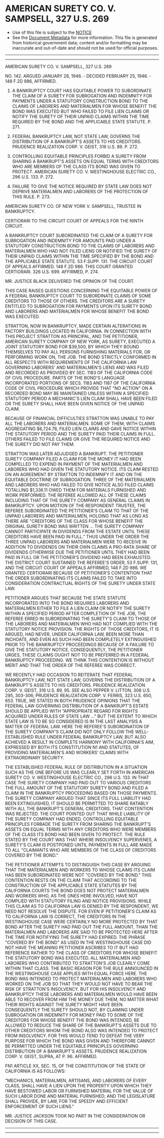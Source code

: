 ---
---

# AMERICAN SURETY CO. V. SAMPSELL, 327 U.S. 269

* Use of this file is subject to the [NOTICE](https://github.com/publicdocs/notice/blob/master/NOTICE)
* See the [Document Metadata](../../../) for more information.
  This file is generated from historical government data; content and/or formatting may be inaccurate and out-of-date and should not be used for official purposes.

----------
----------

AMERICAN SURETY CO. V. SAMPSELL, 327 U.S. 269

NO. 142.  ARGUED JANUARY 28, 1946.  - DECIDED FEBRUARY 25, 1946.  - 148 F.2D 986, AFFIRMED.

1.  A BANKRUPTCY COURT HAS EQUITABLE POWER TO SUBORDINATE THE CLAIM OF A SURETY FOR SUBROGATION AND INDEMNITY FOR PAYMENTS UNDER A STATUTORY CONSTRUCTION BOND TO THE CLAIMS OF LABORERS AND MATERIALMEN FOR WHOSE BENEFIT THE BOND WAS EXECUTED BUT WHO FAILED TO FILE LIEN CLAIMS OR NOTIFY THE SURETY OF THEIR UNPAID CLAIMS WITHIN THE TIME REQUIRED BY THE BOND AND THE APPLICABLE STATE STATUTE.  P. 271.

2.  FEDERAL BANKRUPTCY LAW, NOT STATE LAW, GOVERNS THE DISTRIBUTION OF A BANKRUPT'S ASSETS TO HIS CREDITORS.  PRUDENCE REALIZATION CORP. V. GEIST, 316 U.S. 89.  P. 272.

3.  CONTROLLING EQUITABLE PRINCIPLES FORBID A SURETY FROM SHARING A BANKRUPT'S ASSETS ON EQUAL TERMS WITH CREDITORS WHO ARE MEMBERS OF THE CLASS ITS BOND WAS GIVEN TO PROTECT.  AMERICAN SURETY CO. V. WESTINGHOUSE ELECTRIC CO., 296 U.S. 133.  P. 272.

4.  FAILURE TO GIVE THE NOTICE REQUIRED BY STATE LAW DOES NOT DEPRIVE MATERIALMEN AND LABORERS OF THE PROTECTION OF THIS RULE.  P. 273.

AMERICAN SURETY CO. OF NEW YORK V. SAMPSELL, TRUSTEE IN BANKRUPTCY.

CERTIORARI TO THE CIRCUIT COURT OF APPEALS FOR THE NINTH CIRCUIT.

A BANKRUPTCY COURT SUBORDINATED THE CLAIM OF A SURETY FOR SUBROGATION AND INDEMNITY FOR AMOUNTS PAID UNDER A STATUTORY CONSTRUCTION BOND TO THE CLAIMS OF LABORERS AND MATERIALMEN WHO HAD NOT FILED LIENS OR NOTIFIED THE SURETY OF THEIR UNPAID CLAIMS WITHIN THE TIME SPECIFIED BY THE BOND AND THE APPLICABLE STATE STATUTE.  53 F.SUPP.  131.  THE CIRCUIT COURT OF APPEALS AFFIRMED.  148 F.2D 986.  THIS COURT GRANTED CERTIORARI.  326 U.S. 699.  AFFIRMED, P. 274.

MR. JUSTICE BLACK DELIVERED THE OPINION OF THE COURT.

THIS CASE RAISES QUESTIONS CONCERNING THE EQUITABLE POWER OF A FEDERAL BANKRUPTCY COURT TO SUBORDINATE CLAIMS OF SOME CREDITORS TO THOSE OF OTHERS.  THE CREDITORS ARE A SURETY ENTITLED TO SUBROGATION FOR PAYMENTS UPON ITS SURETY BOND AND LABORERS AND MATERIALMEN FOR WHOSE BENEFIT THE BOND WAS EXECUTED.

STRATTON, NOW IN BANKRUPTCY, MADE CERTAIN ALTERATIONS IN FACTORY BUILDINGS LOCATED IN CALIFORNIA.  IN CONNECTION WITH THIS PROJECT STRATTON AS PRINCIPAL, AND THE PETITIONER, AMERICAN SURETY COMPANY OF NEW YORK, AS SURETY, EXECUTED A JOINT STATUTORY BOND FOR $39,500, BY WHICH THEY BOUND THEMSELVES TO PAY ALL PERSONS FURNISHING MATERIALS FOR, OR PERFORMING WORK ON, THE JOB.  THE BOND STRICTLY CONFORMED IN ALL RESPECTS WITH REQUIREMENTS OF THE CALIFORNIA LAW GOVERNING LABORERS' AND MATERIALMEN'S LIENS AND WAS FILED AND RECORDED AS PROVIDED BY SEC. 1183 OF THE CALIFORNIA CODE OF CIVIL PROCEDURE.  PARTS OF THE BOND'S LANGUAGE INCORPORATED PORTIONS OF SECS. 1183 AND 1187 OF THE CALIFORNIA CODE OF CIVIL PROCEDURE WHICH PROVIDE THAT "NO ACTION" ON A RECORDED BOND MAY BE MAINTAINED UNLESS WITHIN A SPECIFIED STATUTORY PERIOD A MECHANIC'S LIEN CLAIM SHALL HAVE BEEN FILED OR THE SURETY SHALL HAVE BEEN GIVEN NOTICE OF THE UNPAID CLAIM.

BECAUSE OF FINANCIAL DIFFICULTIES STRATTON WAS UNABLE TO PAY ALL THE LABORERS AND MATERIALMEN.  SOME OF THEM, WITH CLAIMS AGGREGATING $6,724.78, FILED LIEN CLAIMS AND GAVE NOTICE WITHIN THE STATUTORY PERIOD AND THE SURETY PAID THEIR CLAIMS IN FULL.  OTHERS FAILED TO FILE CLAIMS OR GIVE THE REQUIRED NOTICE AND THE SURETY DID NOT PAY THEM.

STRATTON WAS LATER ADJUDGED A BANKRUPT.  THE PETITIONER SURETY COMPANY FILED A CLAIM FOR THE MONEY IT HAD BEEN COMPELLED TO EXPEND IN PAYMENT OF THE MATERIALMEN AND LABORERS WHO HAD GIVEN THE STATUTORY NOTICE.  ITS CLAIM RESTED ON AN AGREEMENT BY STRATTON TO INDEMNIFY IT AND ON THE EQUITABLE DOCTRINE OF SUBROGATION.  THREE OF THE MATERIALMEN AND LABORERS WHO HAD FAILED TO GIVE NOTICE ALSO FILED CLAIMS TOTALLING $1,336.11 OWED THEM FOR MATERIALS FURNISHED AND WORK PERFORMED.  THE REFEREE ALLOWED ALL OF THESE CLAIMS INCLUDING THAT OF THE SURETY COMPANY AS GENERAL CLAIMS IN BANKRUPTCY.  UPON MOTION OF THE RESPONDENT TRUSTEE, THE REFEREE SUBORDINATED THE PETITIONER'S CLAIM TO THAT OF THE UNPAID LABORERS AND MATERIALMEN, HOLDING THAT AS LONG AS THERE ARE "CREDITORS OF THE CLASS FOR WHOSE BENEFIT THE ORIGINAL SURETY BOND WAS WRITTEN  ...  THE SURETY COMPANY CANNOT PARTICIPATE IN DIVIDENDS FROM THE ESTATE UNTIL THESE CREDITORS HAVE BEEN PAID IN FULL."  THUS UNDER THE ORDER THE THREE UNPAID LABORERS AND MATERIALMEN WERE TO RECEIVE IN ADDITION TO DIVIDENDS ON THEIR OWN CLAIMS A PRO-RATA SHARE OF DIVIDENDS OTHERWISE DUE THE PETITIONER UNTIL THEY HAD BEEN PAID IN FULL OR THE PETITIONER'S DIVIDEND HAD BEEN EXHAUSTED.  THE DISTRICT COURT SUSTAINED THE REFEREE'S ORDER, 53 F.SUPP.  131, AND THE CIRCUIT COURT OF APPEALS AFFIRMED, 148 F.2D 986.  WE GRANTED CERTIORARI BECAUSE OF PETITIONER'S CONTENTION THAT THE ORDER SUBORDINATING ITS CLAIMS FAILED TO TAKE INTO CONSIDERATION CONTRACTUAL RIGHTS OF THE SURETY UNDER STATE LAW.

PETITIONER ARGUES THAT BECAUSE THE STATE STATUTE INCORPORATED INTO THE BOND REQUIRES LABORERS AND MATERIALMEN EITHER TO FILE A LIEN CLAIM OR NOTIFY THE SURETY WITHIN A SPECIFIED PERIOD AFTER COMPLETION OF THE JOB, THE REFEREE ERRED IN SUBORDINATING THE SURETY'S CLAIM TO THOSE OF THE LABORERS AND MATERIALMEN WHO HAD NOT COMPLIED WITH THE STATUTORY NOTICE PROVISION.  THE RIGHTS OF THOSE CREDITORS, IT IS ARGUED, HAD NEVER, UNDER CALIFORNIA LAW, BEEN MORE THAN INCHOATE, AND EVEN AS SUCH HAD BEEN COMPLETELY EXTINGUISHED PRIOR TO THE BANKRUPTCY PROCEEDINGS BECAUSE OF A FAILURE TO GIVE THE STATUTORY NOTICE.  CONSEQUENTLY, THE PETITIONER URGES, THESE CLAIMS OUGHT NOT TO BE PREFERRED IN A FEDERAL BANKRUPTCY PROCEEDING.  WE THINK THIS CONTENTION IS WITHOUT MERIT AND THAT THE ORDER OF THE REFEREE WAS CORRECT.

WE RECENTLY HAD OCCASION TO REITERATE THAT FEDERAL BANKRUPTCY LAW, NOT STATE LAW, GOVERNS THE DISTRIBUTION OF A BANKRUPT'S ASSETS TO HIS CREDITORS.  PRUDENCE REALIZATION CORP. V. GEIST, 316 U.S. 89, 95.  SEE ALSO PEPPER V. LITTON, 308 U.S. 295, 303-306; PRUDENCE REALIZATION CORP. V. FERRIS, 323 U.S. 650, 653.  TRUE, WE STATED IN BOTH PRUDENCE OPINIONS THAT THE FEDERAL LAW GOVERNING DISTRIBUTION OF A BANKRUPT'S ESTATE SHOULD BE APPLIED WITH "APPROPRIATE REGARD FOR RIGHTS ACQUIRED UNDER RULES OF STATE LAW  ..."  BUT THE EXTENT TO WHICH STATE LAW IS TO BE SO CONSIDERED IS IN THE LAST ANALYSIS A MATTER OF FEDERAL LAW.  HERE THE REFEREE'S SUBORDINATION OF THE SURETY COMPANY'S CLAIM DID NOT ONLY FOLLOW THE WELL-ESTABLISHED RULE UNDER FEDERAL BANKRUPTCY LAW, BUT ALSO ACHIEVED A RESULT IN COMPLETE HARMONY WITH CALIFORNIA'S AIM, EXPRESSED BY BOTH ITS CONSTITUTION N1 AND STATUTES, OF PROVIDING MATERIALMEN'S AND WORKERS' CLAIMS WITH EXTRAORDINARY SECURITY.

THE ESTABLISHED FEDERAL RULE OF DISTRIBUTION IN A SITUATION SUCH AS THE ONE BEFORE US WAS CLEARLY SET FORTH IN AMERICAN SURETY CO. V. WESTINGHOUSE ELECTRIC CO., 296 U.S. 133.  IN THAT CASE THE SURETY COMPANY HAD PAID OUT TO VARIOUS CREDITORS THE FULL AMOUNT OF THE STATUTORY SURETY BOND AND FILED A CLAIM IN THE BANKRUPTCY PROCEEDING BASED ON THOSE PAYMENTS.  THE SURETY COMPANY ARGUED THAT SINCE ITS FULL LIABILITY HAD BEEN EXTINGUISHED, IT SHOULD BE PERMITTED TO SHARE RATABLY WITH ALL THE BANKRUPT'S GENERAL CREDITORS.  THAT CONTENTION WAS REJECTED.  THE COURT POINTED OUT THAT WHILE LIABILITY OF THE SURETY COMPANY HAD ENDED, CONTROLLING EQUITABLE PRINCIPLES FORBADE THE SURETY FROM SHARING THE BANKRUPT'S ASSETS ON EQUAL TERMS WITH ANY CREDITORS WHO WERE MEMBERS OF THE CLASS ITS BOND HAD BEEN GIVEN TO PROTECT.  THE RULE STATED BY THE COURT WAS THAT WHERE INSOLVENCY SUPERVENES, A SURETY'S CLAIM IS POSTPONED UNTIL PAYMENTS IN FULL ARE MADE TO ALL "CLAIMANTS WHO ARE MEMBERS OF THE CLASS OF CREDITORS COVERED BY THE BOND."

THE PETITIONER ATTEMPTS TO DISTINGUISH THIS CASE BY ARGUING THAT THE MATERIALMEN AND WORKERS TO WHOSE CLAIMS ITS CLAIM HAS BEEN SUBORDINATED WERE NOT "COVERED BY THE BOND."  THIS CONTENTION RESTS ON THE CLAIM THAT ACCORDING TO THE CONSTRUCTION OF THE APPLICABLE STATE STATUTES BY THE CALIFORNIA COURTS THE BOND DOES NOT PROTECT MATERIALMEN AND WORKERS WHO, AS THE ONES HERE INVOLVED, HAVE NOT COMPLIED WITH STATUTORY FILING AND NOTICE PROVISIONS.  WHILE THIS CLAIM AS TO CALIFORNIA LAW IS DENIED BY THE RESPONDENT, WE NEED NOT RESOLVE THE DISPUTE.  FOR EVEN IF PETITIONER'S CLAIM AS TO CALIFORNIA LAW IS CORRECT, THE CREDITORS IN THE WESTINGHOUSE CASE WERE CERTAINLY NO MORE PROTECTED BY THAT BOND AFTER THE SURETY HAD PAID OUT THE FULL AMOUNT, THAN THE MATERIALMEN AND LABORERS ARE SAID TO BE PROTECTED HERE AFTER THE TIME FOR NOTIFYING THE SURETY HAD EXPIRED.  THE PHRASE "COVERED BY THE BOND" AS USED IN THE WESTINGHOUSE CASE DID NOT HAVE THE MEANING PETITIONER ASCRIBES TO IT BUT HAD REFERENCE RATHER TO THE CLASS OF CREDITORS FOR WHOSE BENEFIT THE STATUTORY BOND WAS EXECUTED.  ALL MATERIALMEN AND LABORERS WHO CONTRIBUTED TO STRATTON'S JOB CLEARLY COME WITHIN THAT CLASS.  THE BASIC REASON FOR THE RULE ANNOUNCED IN THE WESTINGHOUSE CASE APPLIES WITH EQUAL FORCE HERE.  THE BOND WAS INTENDED TO PROTECT MATERIALMEN AND LABORERS WHO WORKED ON THE JOB SO THAT THEY WOULD NOT HAVE TO BEAR THE RISK OF STRATTON'S INSOLVENCY.  BUT FOR HIS INSOLVENCY AND BANKRUPTCY THESE LABORERS AND MATERIALMEN WOULD HAVE BEEN ABLE TO RECOVER FROM HIM THE MONEY DUE THEM, NO MATTER WHAT THEIR RIGHTS AGAINST THE SURETY MIGHT HAVE BEEN.  CONSEQUENTLY THE SURETY SHOULD NOT, BY CLAIMING UNDER SUBROGATION OR INDEMNITY FOR MONEY PAID TO SOME OF THE CREDITORS FOR WHOSE BENEFIT THE BOND WAS INTENDED, BE ALLOWED TO REDUCE THE SHARE OF THE BANKRUPT'S ASSETS DUE TO OTHER CREDITORS WHOM THE BOND ALSO WAS INTENDED TO PROTECT FROM INSOLVENCY.  FOR THIS WOULD TEND TO DEFEAT THE VERY PURPOSE FOR WHICH THE BOND WAS GIVEN AND THEREFORE CANNOT BE PERMITTED UNDER THE EQUITABLE PRINCIPLES GOVERNING DISTRIBUTION OF A BANKRUPT'S ASSETS.  PRUDENCE REALIZATION CORP. V. GEIST, SUPRA, AT P. 96.  AFFIRMED.

FN1  ARTICLE XX, SEC. 15, OF THE CONSTITUTION OF THE STATE OF CALIFORNIA IS AS FOLLOWS:

"MECHANICS, MATERIALMEN, ARTISANS, AND LABORERS OF EVERY CLASS, SHALL HAVE A LIEN UPON THE PROPERTY UPON WHICH THEY HAVE BESTOWED LABOR OR FURNISHED MATERIAL FOR THE VALUE OF SUCH LABOR DONE AND MATERIAL FURNISHED; AND THE LEGISLATURE SHALL PROVIDE, BY LAW, FOR THE SPEEDY AND EFFICIENT ENFORCEMENT OF SUCH LIENS."

MR. JUSTICE JACKSON TOOK NO PART IN THE CONSIDERATION OR DECISION OF THIS CASE.


----------
----------

